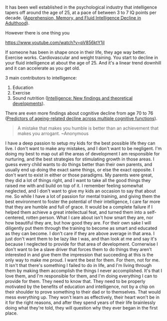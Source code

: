 It has been well established in the psychological industry that intelligence tapers off around the age of 25, at a pace of between 3 to 7 IQ points per decade. ([Apprehension, Memory, and Fluid Intelligence Decline in Adulthood](https://journals.sagepub.com/doi/abs/10.1177/016402758131002)).

However there is one thing you 

https://www.youtube.com/watch?v=pV856ktY1jI

If someone has been in shape once in their life, they age way better. Exercise works. Cardiovascular and weight training. You start to decline in your fluid intelligence at about the age of 25. And it's a linear trend downhill and it can accelerate as you get old.

3 main contributors to intelligence:
1. Education
2. Exercise
3. Sound nutrition
([Intelligence: New findings and theoretical developments](https://psycnet.apa.org/doiLanding?doi=10.1037%2Fa0026699)).


There are even more findings about cognitive decline from age 70 to 76 ([Predictors of ageing-related decline across multiple cognitive functions](https://www.sciencedirect.com/science/article/pii/S0160289616302707)).

> A mistake that makes you humble is better than an achievement that makes you arrogant. ~Anonymous

I have a deep passion to setup my kids for the best possible life they can live. I don't want to make any mistakes, and I don't want to be negligent. I'm doing my best to map out all the areas of development I am responsible for nurturing, and the best strategies for stimulating growth in those areas. I guess every child wants to do things better than their own parents, and usually end up doing the exact same things, or else the exact opposite. I don't want to exist in either or those paradigms. My parents were great, they did a lot of things right, and I want to take all the good things they raised me with and build on top of it. I remember feeling somewhat neglected, and I don't want to give my kids an occasion to say that about me. So while I have a lot of passion for mental training, and giving them the best environment to foster the potential of their intelligence, I care far more that they are humble and full of grace. It would be a complete failure if I helped them achieve a great intellectual feat, and turned them into a self-centered, rotten person. What I care about isn't how smart they are, nor how beautiful they are, but how good they are. For their own sake I will diligently put them through the training to become as smart and educated as they can become. I don't care if they are above average in that area. I just don't want them to be lazy like I was, and than look at me and say it's because I neglected to provide for that area of development. Cornerwise I don't want to be a slave driver that forces them to do things they aren't interested in and give them the impression that succeeding at this is the only way to make me proud. I want the best for them. For them, not for me. It isn't that there's something I failed to do in life, and I'm living through them by making them accomplish the things I never accomplished. It's that I love them, and I'm responsible for them, and I'm doing everything I can to provide for them. They need to know that. They need to be properly motivated by the benefits of education and intelligence, not by a chip on their shoulder to prove something to their dad or to themselves. That would mess everything up. They won't learn as effectively, their heart won't be in it for the right reasons, and after they spend years of their life brainlessly doing what they're told, they will question why they ever began in the first place.